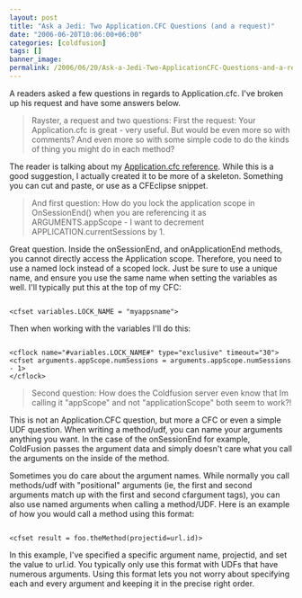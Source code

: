 ```yaml
---
layout: post
title: "Ask a Jedi: Two Application.CFC Questions (and a request)"
date: "2006-06-20T10:06:00+06:00"
categories: [coldfusion]
tags: []
banner_image: 
permalink: /2006/06/20/Ask-a-Jedi-Two-ApplicationCFC-Questions-and-a-request
---
```


A readers asked a few questions in regards to Application.cfc. I've broken up his request and have some answers below.

<blockquote>
Rayster, a request and two questions:
First the request: Your Application.cfc is great - very useful.  But would be even more so with comments?  And even more so with some simple code to do the kinds of thing you might do in each method?  
</blockquote>

The reader is talking about my <a href="http://ray.camdenfamily.com/downloads/app.pdf">Application.cfc reference</a>. While this is a good suggestion, I actually created it to be more of a skeleton. Something you can cut and paste, or use as a CFEclipse snippet. 

<blockquote>
And first question: How do you lock the application scope in OnSessionEnd() when you are referencing it as ARGUMENTS.appScope - I want to decrement APPLICATION.currentSessions by 1.
</blockquote>

Great question. Inside the onSessionEnd, and onApplicationEnd methods, you cannot directly access the Application scope. Therefore, you need to use a named lock instead of a scoped lock. Just be sure to use a unique name, and ensure you use the same name when setting the variables as well. I'll typically put this at the top of my CFC:

<code>
&lt;cfset variables.LOCK_NAME = "myappsname"&gt;
</code>

Then when working with the variables I'll do this:

<code>
&lt;cflock name="#variables.LOCK_NAME#" type="exclusive" timeout="30"&gt;
&lt;cfset arguments.appScope.numSessions = arguments.appScope.numSessions - 1&gt;
&lt;/cflock&gt;
</code>

<blockquote>
Second question: How does the Coldfusion server even know that Im calling it "appScope" and not "applicationScope"  both seem to work?!
</blockquote>

This is not an Application.CFC question, but more a CFC or even a simple UDF question. When writing a method/udf, you can name your arguments anything you want. In the case of the onSessionEnd for example, ColdFusion passes the argument data and simply doesn't care what you call the arguments on the inside of the method. 

Sometimes you do care about the argument names. While normally you call methods/udf with "positional" arguments (ie, the first and second arguments match up with the first and second cfargument tags), you can also use named arguments when calling a method/UDF. Here is an example of how you would call a method using this format:

<code>
&lt;cfset result = foo.theMethod(projectid=url.id)&gt;
</code>

In this example, I've specified a specific argument name, projectid, and set the value to url.id. You typically only use this format with UDFs that have numerous arguments. Using this format lets you not worry about specifying each and every argument and keeping it in the precise right order.